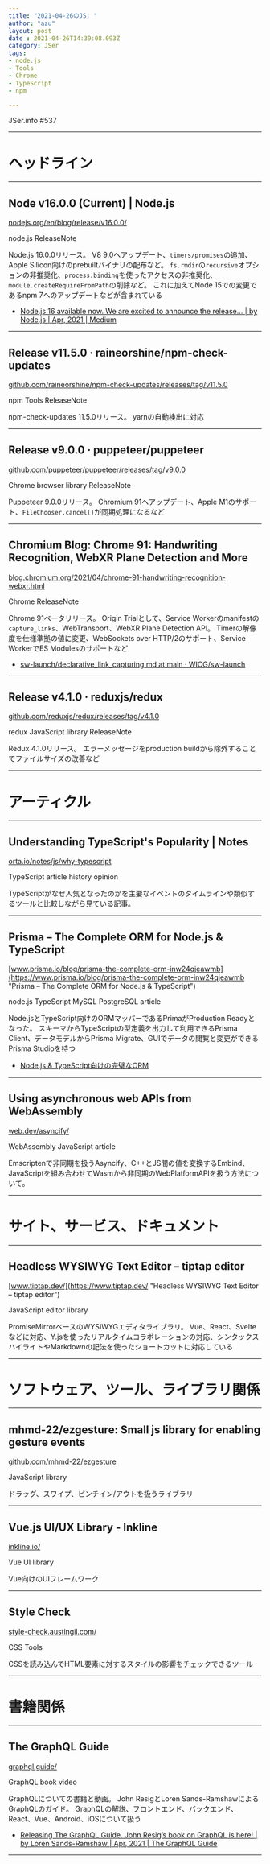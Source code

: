 ```yaml
---
title: "2021-04-26のJS: "
author: "azu"
layout: post
date : 2021-04-26T14:39:08.093Z
category: JSer
tags:
- node.js
- Tools
- Chrome
- TypeScript
- npm

---
```


JSer.info #537

----

<h1 class="site-genre">ヘッドライン</h1>

----

## Node v16.0.0 (Current) | Node.js
[nodejs.org/en/blog/release/v16.0.0/](https://nodejs.org/en/blog/release/v16.0.0/ "Node v16.0.0 (Current) | Node.js")
<p class="jser-tags jser-tag-icon"><span class="jser-tag">node.js</span> <span class="jser-tag">ReleaseNote</span></p>

Node.js 16.0.0リリース。
V8 9.0へアップデート、`timers/promises`の追加、Apple Silicon向けのprebuiltバイナリの配布など。
`fs.rmdir`の`recursive`オプションの非推奨化、`process.binding`を使ったアクセスの非推奨化、`module.createRequireFromPath`の削除など。
これに加えてNode 15での変更であるnpm 7へのアップデートなどが含まれている

- [Node.js 16 available now. We are excited to announce the release… | by Node.js | Apr, 2021 | Medium](https://nodejs.medium.com/node-js-16-available-now-7f5099a97e70 "Node.js 16 available now. We are excited to announce the release… | by Node.js | Apr, 2021 | Medium")

----

## Release v11.5.0 · raineorshine/npm-check-updates
[github.com/raineorshine/npm-check-updates/releases/tag/v11.5.0](https://github.com/raineorshine/npm-check-updates/releases/tag/v11.5.0 "Release v11.5.0 · raineorshine/npm-check-updates")
<p class="jser-tags jser-tag-icon"><span class="jser-tag">npm</span> <span class="jser-tag">Tools</span> <span class="jser-tag">ReleaseNote</span></p>

npm-check-updates 11.5.0リリース。
yarnの自動検出に対応


----

## Release v9.0.0 · puppeteer/puppeteer
[github.com/puppeteer/puppeteer/releases/tag/v9.0.0](https://github.com/puppeteer/puppeteer/releases/tag/v9.0.0 "Release v9.0.0 · puppeteer/puppeteer")
<p class="jser-tags jser-tag-icon"><span class="jser-tag">Chrome</span> <span class="jser-tag">browser</span> <span class="jser-tag">library</span> <span class="jser-tag">ReleaseNote</span></p>

Puppeteer 9.0.0リリース。
Chromium 91へアップデート、Apple M1のサポート、`FileChooser.cancel()`が同期処理になるなど


----

## Chromium Blog: Chrome 91: Handwriting Recognition, WebXR Plane Detection and More
[blog.chromium.org/2021/04/chrome-91-handwriting-recognition-webxr.html](https://blog.chromium.org/2021/04/chrome-91-handwriting-recognition-webxr.html "Chromium Blog: Chrome 91: Handwriting Recognition, WebXR Plane Detection and More")
<p class="jser-tags jser-tag-icon"><span class="jser-tag">Chrome</span> <span class="jser-tag">ReleaseNote</span></p>

Chrome 91ベータリリース。
Origin Trialとして、Service Workerのmanifestの`capture_links`、WebTransport、WebXR Plane Detection API。
Timerの解像度を仕様準拠の値に変更、WebSockets over HTTP/2のサポート、Service WorkerでES Modulesのサポートなど

- [sw-launch/declarative\_link\_capturing.md at main · WICG/sw-launch](https://github.com/WICG/sw-launch/blob/main/declarative_link_capturing.md "sw-launch/declarative\_link\_capturing.md at main · WICG/sw-launch")

----

## Release v4.1.0 · reduxjs/redux
[github.com/reduxjs/redux/releases/tag/v4.1.0](https://github.com/reduxjs/redux/releases/tag/v4.1.0 "Release v4.1.0 · reduxjs/redux")
<p class="jser-tags jser-tag-icon"><span class="jser-tag">redux</span> <span class="jser-tag">JavaScript</span> <span class="jser-tag">library</span> <span class="jser-tag">ReleaseNote</span></p>

Redux 4.1.0リリース。
エラーメッセージをproduction buildから除外することでファイルサイズの改善など


----
<h1 class="site-genre">アーティクル</h1>

----

## Understanding TypeScript&#039;s Popularity | Notes
[orta.io/notes/js/why-typescript](https://orta.io/notes/js/why-typescript "Understanding TypeScript&#039;s Popularity | Notes")
<p class="jser-tags jser-tag-icon"><span class="jser-tag">TypeScript</span> <span class="jser-tag">article</span> <span class="jser-tag">history</span> <span class="jser-tag">opinion</span></p>

TypeScriptがなぜ人気となったのかを主要なイベントのタイムラインや類似するツールと比較しながら見ている記事。


----

## Prisma – The Complete ORM for Node.js &amp; TypeScript
[www.prisma.io/blog/prisma-the-complete-orm-inw24qjeawmb](https://www.prisma.io/blog/prisma-the-complete-orm-inw24qjeawmb "Prisma – The Complete ORM for Node.js &amp; TypeScript")
<p class="jser-tags jser-tag-icon"><span class="jser-tag">node.js</span> <span class="jser-tag">TypeScript</span> <span class="jser-tag">MySQL</span> <span class="jser-tag">PostgreSQL</span> <span class="jser-tag">article</span></p>

Node.jsとTypeScript向けのORMマッパーであるPrimaがProduction Readyとなった。
スキーマからTypeScriptの型定義を出力して利用できるPrisma Client、データモデルからPrisma Migrate、GUIでデータの閲覧と変更ができるPrisma Studioを持つ

- [Node.js &amp; TypeScript向けの完璧なORM](https://zenn.dev/kanasugi/articles/a082bd39c5bdf2 "Node.js &amp;amp; TypeScript向けの完璧なORM")

----

## Using asynchronous web APIs from WebAssembly
[web.dev/asyncify/](https://web.dev/asyncify/ "Using asynchronous web APIs from WebAssembly")
<p class="jser-tags jser-tag-icon"><span class="jser-tag">WebAssembly</span> <span class="jser-tag">JavaScript</span> <span class="jser-tag">article</span></p>

Emscriptenで非同期を扱うAsyncify、C++とJS間の値を変換するEmbind、JavaScriptを組み合わせてWasmから非同期のWebPlatformAPIを扱う方法について。


----
<h1 class="site-genre">サイト、サービス、ドキュメント</h1>

----

## Headless WYSIWYG Text Editor – tiptap editor
[www.tiptap.dev/](https://www.tiptap.dev/ "Headless WYSIWYG Text Editor – tiptap editor")
<p class="jser-tags jser-tag-icon"><span class="jser-tag">JavaScript</span> <span class="jser-tag">editor</span> <span class="jser-tag">library</span></p>

PromiseMirrorベースのWYSIWYGエディタライブラリ。
Vue、React、Svelteなどに対応、Y.jsを使ったリアルタイムコラボレーションの対応、シンタックスハイライトやMarkdownの記法を使ったショートカットに対応している


----
<h1 class="site-genre">ソフトウェア、ツール、ライブラリ関係</h1>

----

## mhmd-22/ezgesture: Small js library for enabling gesture events
[github.com/mhmd-22/ezgesture](https://github.com/mhmd-22/ezgesture "mhmd-22/ezgesture: Small js library for enabling gesture events")
<p class="jser-tags jser-tag-icon"><span class="jser-tag">JavaScript</span> <span class="jser-tag">library</span></p>

ドラッグ、スワイプ、ピンチイン/アウトを扱うライブラリ


----

## Vue.js UI/UX Library - Inkline
[inkline.io/](https://inkline.io/ "Vue.js UI/UX Library - Inkline")
<p class="jser-tags jser-tag-icon"><span class="jser-tag">Vue</span> <span class="jser-tag">UI</span> <span class="jser-tag">library</span></p>

Vue向けのUIフレームワーク


----

## Style Check
[style-check.austingil.com/](https://style-check.austingil.com/ "Style Check")
<p class="jser-tags jser-tag-icon"><span class="jser-tag">CSS</span> <span class="jser-tag">Tools</span></p>

CSSを読み込んでHTML要素に対するスタイルの影響をチェックできるツール


----
<h1 class="site-genre">書籍関係</h1>

----

## The GraphQL Guide
[graphql.guide/](https://graphql.guide/ "The GraphQL Guide")
<p class="jser-tags jser-tag-icon"><span class="jser-tag">GraphQL</span> <span class="jser-tag">book</span> <span class="jser-tag">video</span></p>

GraphQLについての書籍と動画。
John ResigとLoren Sands-RamshawによるGraphQLのガイド。
GraphQLの解説、フロントエンド、バックエンド、React、Vue、Android、iOSについて扱う

- [Releasing The GraphQL Guide. John Resig’s book on GraphQL is here! | by Loren Sands-Ramshaw | Apr, 2021 | The GraphQL Guide](https://blog.graphql.guide/releasing-the-graphql-guide-d9be04747148 "Releasing The GraphQL Guide. John Resig’s book on GraphQL is here! | by Loren Sands-Ramshaw | Apr, 2021 | The GraphQL Guide")

----
